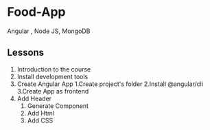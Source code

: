 # Food-App
Angular , Node JS, MongoDB


## Lessons
1. Introduction to the course
2. Install development tools
3. Create Angular App
    1.Create project's folder
    2.Install @angular/cli
    3.Create App as frontend
4. Add Header
    1. Generate Component
    2. Add Html
    3. Add CSS
